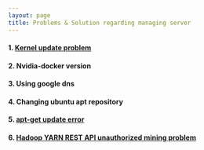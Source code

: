 ```yaml
---
layout: page
title: Problems & Solution regarding managing server
---
```


#### 1. [Kernel update problem](https://docs.google.com/document/d/1fnB07ZutzWwKls0wNLpph09JcoHlr43vCU9_gWUHtFo/edit?usp=sharing)

#### 2. Nvidia-docker version

#### 3. Using google dns

#### 4. Changing ubuntu apt repository

#### 5. [apt-get update error](https://docs.google.com/document/d/1NRPqaLSLezAYAbig_as7ESJSRS-7GffAlRZGqo05IL8/edit?usp=sharing)

#### 6. [Hadoop YARN REST API unauthorized mining problem](https://docs.google.com/document/d/1Atp9-PXv3Ziwi5QMWJCutrFcYhzZkBT6YWAPQ1y8WYk/edit?usp=sharing)



